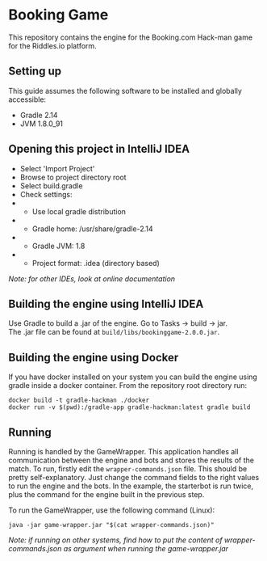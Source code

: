 # Booking Game
This repository contains the engine for the Booking.com Hack-man game for the Riddles.io platform.

## Setting up

This guide assumes the following software to be installed and globally
accessible:

- Gradle 2.14
- JVM 1.8.0_91

## Opening this project in IntelliJ IDEA

- Select 'Import Project'
- Browse to project directory root
- Select build.gradle
- Check settings:
- * Use local gradle distribution
- * Gradle home: /usr/share/gradle-2.14
- * Gradle JVM: 1.8
- * Project format: .idea (directory based)

*Note: for other IDEs, look at online documentation*

## Building the engine using IntelliJ IDEA

Use Gradle to build a .jar of the engine. Go to Tasks -> build -> jar.  
The .jar file can be found at `build/libs/bookinggame-2.0.0.jar`.

## Building the engine using Docker

If you have docker installed on your system you can build the engine using gradle inside
a docker container. From the repository root directory run:
```
docker build -t gradle-hackman ./docker
docker run -v $(pwd):/gradle-app gradle-hackman:latest gradle build
```

## Running 

Running is handled by the GameWrapper. This application handles all communication between
the engine and bots and stores the results of the match. To run, firstly edit the 
`wrapper-commands.json` file. This should be pretty self-explanatory. Just change the command
fields to the right values to run the engine and the bots. In the example, the starterbot
is run twice, plus the command for the engine built in the previous step.
 
 To run the GameWrapper, use the following command (Linux):
 ````
 java -jar game-wrapper.jar "$(cat wrapper-commands.json)"
 ````
 
 *Note: if running on other systems, find how to put the content of wrapper-commands.json as
 argument when running the game-wrapper.jar*
